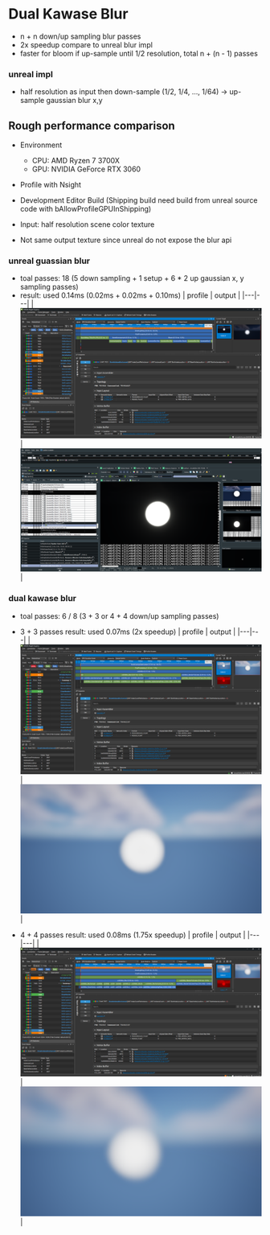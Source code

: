 # Dual Kawase Blur
- n + n down/up sampling blur passes
- 2x speedup compare to unreal blur impl
- faster for bloom if up-sample until 1/2 resolution, total n + (n - 1) passes

### unreal impl

- half resolution as input then down-sample (1/2, 1/4, ..., 1/64) -> up-sample gaussian blur x,y

## Rough performance comparison
- Environment
  - CPU: AMD Ryzen 7 3700X
  - GPU: NVIDIA GeForce RTX 3060

- Profile with Nsight
- Development Editor Build (Shipping build need build from unreal source code with bAllowProfileGPUInShipping)

- Input: half resolution scene color texture

- Not same output texture since unreal do not expose the blur api

### unreal guassian blur
- toal passes: 18 (5 down sampling + 1 setup + 6 * 2 up gaussian x, y sampling passes)
- result: used 0.14ms (0.02ms + 0.02ms + 0.10ms)
    | profile | output |
    |---|---| 
    |![](photo/unreal_blur_profile.png)|![](photo/unreal_blur_result_renderdoc.png)|

### dual kawase blur
- toal passes: 6 / 8 (3 + 3 or 4 + 4 down/up sampling passes)
- 3 + 3 passes result: used 0.07ms (2x speedup)
    | profile | output |
    |---|---| 
    |![](photo/dkblur_3+3_profile.png)|![](photo/dkblur_3+3_result.png)|


- 4 + 4 passes result: used 0.08ms (1.75x speedup)
    | profile | output |
    |---|---| 
    |![](photo/dkblur_4+4_profile.png)|![](photo/dkblur_4+4_result.png)|
